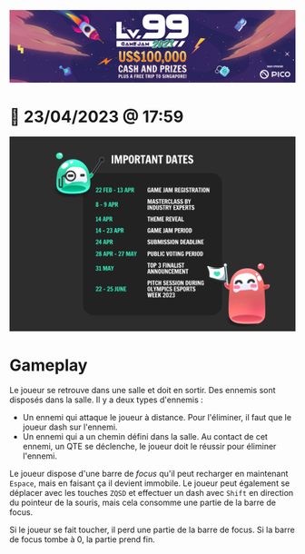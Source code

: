 ![Lv. 99 Game Jam 2023](lvl99.jpg)

# :calendar: 23/04/2023 @ 17:59

![Important dates](dates.jpg)

# Gameplay

Le joueur se retrouve dans une salle et doit en sortir. Des ennemis sont disposés dans la salle. Il y a deux types d'ennemis :

- Un ennemi qui attaque le joueur à distance. Pour l'éliminer, il faut que le joueur dash sur l'ennemi.
- Un ennemi qui a un chemin défini dans la salle. Au contact de cet ennemi, un QTE se déclenche, le joueur doit le réussir pour éliminer l'ennemi.

Le joueur dispose d'une barre de *focus* qu'il peut recharger en maintenant `Espace`, mais en faisant ça il devient immobile.
Le joueur peut également se déplacer avec les touches `ZQSD` et effectuer un dash avec `Shift` en direction du pointeur de la souris, mais cela consomme une partie de la barre de focus.

Si le joueur se fait toucher, il perd une partie de la barre de focus. Si la barre de focus tombe à 0, la partie prend fin.
